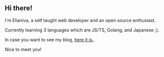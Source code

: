 ## Hi there!

I'm Elianiva, a self taught web developer and an open source enthusiast.

Currently learning 3 languages which are JS/TS, Golang, and Japanese ;).

In case you want to see my blog, [here it is.](https://elianiva.github.io).

Nice to meet you!

<!--
**elianiva/elianiva** is a ✨ _special_ ✨ repository because its `README.md` (this file) appears on your GitHub profile.

Here are some ideas to get you started:

- 🔭 I’m currently working on ...
- 🌱 I’m currently learning ...
- 👯 I’m looking to collaborate on ...
- 🤔 I’m looking for help with ...
- 💬 Ask me about ...
- 📫 How to reach me: ...
- 😄 Pronouns: ...
- ⚡ Fun fact: ...
-->
